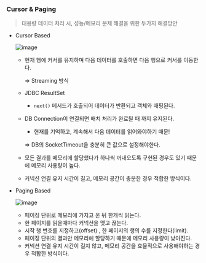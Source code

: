 ### Cursor & Paging
> 대용량 데이터 처리 시, 성능/메모리 문제 해결을 위한 두가지 해결방안
>

- Cursor Based

  ![image](https://github.com/ulimy/study/assets/18046394/7aafea5a-b506-4c9d-97cd-85c5a91ac85f)

    - 현재 행에 커서를 유지하며 다음 데이터를 호출하면 다음 행으로 커서를 이동한다.

      ⇒ Streaming 방식

    - JDBC ResultSet
        - `next()` 메서드가 호출되어 데이터가 반환되고 객체와 매핑된다.
    - DB Connection이 연결되면 배치 처리가 완료될 때 까지 유지된다.
        - 현재를 기억하고, 계속해서 다음 데이터를 읽어와야하기 때문!

      ⇒ DB의 SocketTimeout을 충분히 큰 값으로 설정해야한다.

    - 모든 결과를 메모리에 할당했다가 하나씩 꺼내오도록 구현된 경우도 있기 때문에 메모리 사용량이 높다.
    - 커넥션 연결 유지 시간이 길고, 메모리 공간이 충분한 경우 적합한 방식이다.


- Paging Based

  ![image](https://github.com/ulimy/study/assets/18046394/e14e401a-93f1-4c58-ab78-5855e3ad6805)

    - 페이징 단위로 메모리에 가지고 온 뒤 한개씩 읽는다.
    - 한 페이지를 읽을때마다 커넥션을 맺고 끊는다.
    - 시작 행 번호를 지정하고(offset) , 한 페이지의 행의 수를 지정한다(limit).
    - 페이징 단위의 결과만 메모리에  할당하기 때문에 메모리 사용량이 낮아진다.
    - 커넥션 연결 유지 시간이 길지 않고, 메모리 공간을 효율적으로 사용해야하는 경우 적합한 방식이다.
